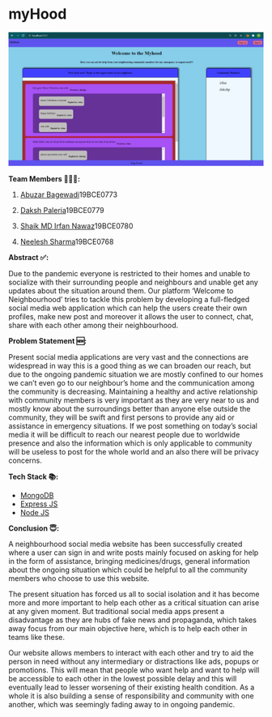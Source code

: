 # myHood
![home](images/home.jpeg)

**Team Members 👨🏻‍💻:**

1. [Abuzar Bagewadi](https://github.com/abuzarbagewadi)​ 19BCE0773​

2. [Daksh Paleria](https://github.com/dakshp07)​ 19BCE0779​

3. [Shaik MD Irfan Nawaz](https://github.com/Irfan-vit)​ 19BCE0780​

4. [Neelesh Sharma](https://github.com/Neelesh2512)​ 19BCE0768​

**Abstract ✅:**

Due to the pandemic everyone is restricted to their homes and unable to socialize with their surrounding people and neighbours and unable get any updates about the situation around them. Our platform ‘Welcome to Neighbourhood’ tries to tackle this problem by developing a full-fledged social media web application which can help the users create their own profiles, make new post and moreover it allows the user to connect, chat, share with each other among their neighbourhood.


**Problem Statement 🆕:**

Present social media applications are very vast and the connections are widespread in way this is a good thing as we can broaden our reach, but due to the ongoing pandemic situation we are mostly confined to our homes we can’t even go to our neighbour’s home and the communication among the community is decreasing. Maintaining a healthy and active relationship with community members is very important as they are very near to us and mostly know about the surroundings better than anyone else outside the community, they will be swift and first persons to provide any aid or assistance in emergency situations. If we post something on today’s social media it will be difficult to reach our nearest people due to worldwide presence and also the information which is only applicable to community will be useless to post for the whole world and an also there will be privacy concerns.

**Tech Stack 📚:**

- [MongoDB](https://docs.mongodb.com/)
- [Express JS](https://expressjs.com/)
- [Node JS](https://nodejs.org/en/docs/)

**Conclusion 😇:**

A neighbourhood social media website has been successfully created where a user can sign in and write posts mainly focused on asking for help in the form of assistance, bringing medicines/drugs, general information about the ongoing situation which could be helpful to all the community members who choose to use this website. 

The present situation has forced us all to social isolation and it has become more and more important to help each other as a critical situation can arise at any given moment. But traditional social media apps present a disadvantage as they are hubs of fake news and propaganda, which takes away focus from our main objective here, which is to help each other in teams like these.

Our website allows members to interact with each other and try to aid the person in need without any intermediary or distractions like ads, popups or promotions. This will mean that people who want help and want to help will be accessible to each other in the lowest possible delay and this will eventually lead to lesser worsening of their existing health condition. As a whole it is also building a sense of responsibility and community with one another, which was seemingly fading away to in ongoing pandemic.

